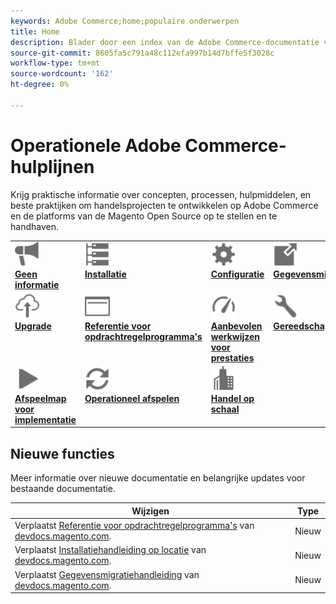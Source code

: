 ```yaml
---
keywords: Adobe Commerce;home;populaire onderwerpen
title: Home
description: Blader door een index van de Adobe Commerce-documentatie van het operationele product.
source-git-commit: 8605fa5c791a48c112efa997b14d7bffe5f3028c
workflow-type: tm+mt
source-wordcount: '162'
ht-degree: 0%

---
```



# Operationele Adobe Commerce-hulplijnen

Krijg praktische informatie over concepten, processen, hulpmiddelen, en beste praktijken om handelsprojecten te ontwikkelen op Adobe Commerce en de platforms van de Magento Open Source op te stellen en te handhaven.

<table>
<tr>
  <td valign="top">
    <a href="https://devdocs.magento.com/guides/v2.4/release-notes/bk-release-notes.html">
      <img alt="Geen informatie" src="../assets/icons/promote.svg" width="40" height="40"/>
    </a>
    <div>
      <a href="https://devdocs.magento.com/guides/v2.4/release-notes/bk-release-notes.html"><strong>Geen informatie</strong></a>
    </div>
  </td>
  <td valign="top">
    <a href="../installation/overview.md">
      <img alt="Installatie" src="../assets/icons/servers.svg" width="40" height="40"/>
    </a>
    <div>
      <a href="../installation/overview.md"><strong>Installatie</strong></a>
    </div>
  </td>
  <td valign="top">
    <a href="../configuration/overview.md">
      <img alt="Configuratie" src="../assets/icons/settings.svg" width="40" height="40"/>
    </a>
    <div>
      <a href="../configuration/overview.md"><strong>Configuratie</strong></a>
    </div>
  </td>
  <td valign="top">
    <a href="../tools/data-migration-tool/how-migration-works.md">
      <img alt="Gegevensmigratie" src="../assets/icons/move-to.svg" width="40" height="40"/>
    </a>
    <div>
      <a href="../tools/data-migration-tool/how-migration-works.md"><strong>Gegevensmigratie</strong></a>
    </div>
  </td>
</tr>
<tr>
  <td valign="top">
    <a href="../upgrade/overview.md">
      <img alt="Upgrade" src="../assets/icons/upload-cloud.svg" width="40" height="40"/>
    </a>
    <div>
      <a href="../upgrade/overview.md"><strong>Upgrade</strong></a>
    </div>
  </td>
  <td valign="top">
    <a href="https://experienceleague.adobe.com/docs/commerce-operations/reference/commerce.html">
       <img alt="Verwijzing naar opdrachtregelprogramma's" src="../assets/icons/page-rule.svg" width="40" height="40"/>
    </a>
    <div>
      <a href="https://experienceleague.adobe.com/docs/commerce-operations/reference/commerce.html"><strong>Referentie voor opdrachtregelprogramma's</strong></a>
    </div>
  </td>
  <td valign="top">
    <a href="../performance/overview.md">
       <img alt="Prestaties" src="../assets/icons/gauge.svg" width="40" height="40"/>
    </a>
    <div>
      <a href="../performance/overview.md"><strong>Aanbevolen werkwijzen voor prestaties</strong></a>
    </div>
  </td>
  <td valign="top">
    <a href="../tools/overview.md">
       <img alt="Gereedschappen" src="../assets/icons/wrench.svg" width="40" height="40"/>
    </a>
    <div>
      <a href="../tools/overview.md"><strong>Gereedschappen</strong></a>
    </div>
  </td>
</tr>
<tr>
  <td valign="top">
    <a href="../implementation-playbook/overview.md">
      <img alt="Implementatie" src="../assets/icons/play.svg" width="40" height="40"/>
    </a>
    <div>
      <a href="../implementation-playbook/overview.md"><strong>Afspeelmap voor implementatie</strong></a>
    </div>
  </td>
  <td valign="top">
    <a href="../operational-playbook/overview.md">
       <img alt="Bewerkingen" src="../assets/icons/refresh.svg" width="40" height="40"/>
    </a>
    <div>
      <a href="../operational-playbook/overview.md"><strong>Operationeel afspelen</strong></a>
    </div>
  </td>
  <td valign="top">
    <a href="../operational-playbook/overview.md">
       <img alt="Enterprise" src="../assets/icons/enterprise.svg" width="40" height="40"/>
    </a>
    <div>
      <a href="../commerce-at-scale/overview.md"><strong>Handel op schaal</strong></a>
    </div>
  </td>
</tr>
</table>

## Nieuwe functies

Meer informatie over nieuwe documentatie en belangrijke updates voor bestaande documentatie.

| Wijzigen | Type |
|----------------------------------------------------------------------------------------------------------------------------------------|--------------|
| Verplaatst [Referentie voor opdrachtregelprogramma&#39;s](../reference/commerce.md) van [devdocs.magento.com](https://devdocs.magento.com/guides/v2.4/reference/cli/magento-cloud.html). | Nieuw |
| Verplaatst [Installatiehandleiding op locatie](../installation/overview.md) van [devdocs.magento.com](https://devdocs.magento.com/guides/v2.4/install-gde/install-flow-diagram.html). | Nieuw |
| Verplaatst [Gegevensmigratiehandleiding](../tools/data-migration-tool/how-migration-works.md) van [devdocs.magento.com](https://devdocs.magento.com/guides/v2.4/migration/bk-migration-guide.html). | Nieuw |
